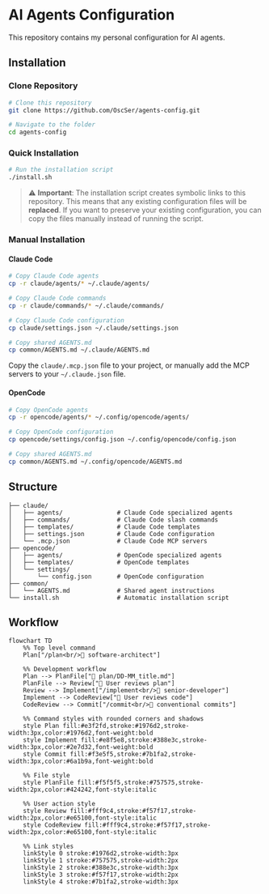 # AI Agents Configuration

This repository contains my personal configuration for AI agents.

## Installation

### Clone Repository

```bash
# Clone this repository
git clone https://github.com/OscSer/agents-config.git

# Navigate to the folder
cd agents-config
```

### Quick Installation

```bash
# Run the installation script
./install.sh
```

> ⚠️ **Important**: The installation script creates symbolic links to this repository. This means that any existing configuration files will be **replaced**. If you want to preserve your existing configuration, you can copy the files manually instead of running the script.

### Manual Installation

#### Claude Code

```bash
# Copy Claude Code agents
cp -r claude/agents/* ~/.claude/agents/

# Copy Claude Code commands
cp -r claude/commands/* ~/.claude/commands/

# Copy Claude Code configuration
cp claude/settings.json ~/.claude/settings.json

# Copy shared AGENTS.md
cp common/AGENTS.md ~/.claude/AGENTS.md
```

Copy the `claude/.mcp.json` file to your project, or manually add the MCP servers to your `~/.claude.json` file.

#### OpenCode

```bash
# Copy OpenCode agents
cp -r opencode/agents/* ~/.config/opencode/agents/

# Copy OpenCode configuration
cp opencode/settings/config.json ~/.config/opencode/config.json

# Copy shared AGENTS.md
cp common/AGENTS.md ~/.config/opencode/AGENTS.md
```

## Structure

```
├── claude/
│   ├── agents/               # Claude Code specialized agents
│   ├── commands/             # Claude Code slash commands
│   ├── templates/            # Claude Code templates
│   ├── settings.json         # Claude Code configuration
│   └── .mcp.json             # Claude Code MCP servers
├── opencode/
│   ├── agents/               # OpenCode specialized agents
│   ├── templates/            # OpenCode templates
│   └── settings/
│       └── config.json       # OpenCode configuration
├── common/
│   └── AGENTS.md             # Shared agent instructions
└── install.sh                # Automatic installation script
```

## Workflow

```mermaid
flowchart TD
    %% Top level command
    Plan["/plan<br/>🤖 software-architect"]

    %% Development workflow
    Plan --> PlanFile["📄 plan/DD-MM_title.md"]
    PlanFile --> Review["👤 User reviews plan"]
    Review --> Implement["/implement<br/>🤖 senior-developer"]
    Implement --> CodeReview["👤 User reviews code"]
    CodeReview --> Commit["/commit<br/>📝 conventional commits"]

    %% Command styles with rounded corners and shadows
    style Plan fill:#e3f2fd,stroke:#1976d2,stroke-width:3px,color:#1976d2,font-weight:bold
    style Implement fill:#e8f5e8,stroke:#388e3c,stroke-width:3px,color:#2e7d32,font-weight:bold
    style Commit fill:#f3e5f5,stroke:#7b1fa2,stroke-width:3px,color:#6a1b9a,font-weight:bold

    %% File style
    style PlanFile fill:#f5f5f5,stroke:#757575,stroke-width:2px,color:#424242,font-style:italic

    %% User action style
    style Review fill:#fff9c4,stroke:#f57f17,stroke-width:2px,color:#e65100,font-style:italic
    style CodeReview fill:#fff9c4,stroke:#f57f17,stroke-width:2px,color:#e65100,font-style:italic

    %% Link styles
    linkStyle 0 stroke:#1976d2,stroke-width:3px
    linkStyle 1 stroke:#757575,stroke-width:2px
    linkStyle 2 stroke:#388e3c,stroke-width:3px
    linkStyle 3 stroke:#f57f17,stroke-width:2px
    linkStyle 4 stroke:#7b1fa2,stroke-width:3px
```
